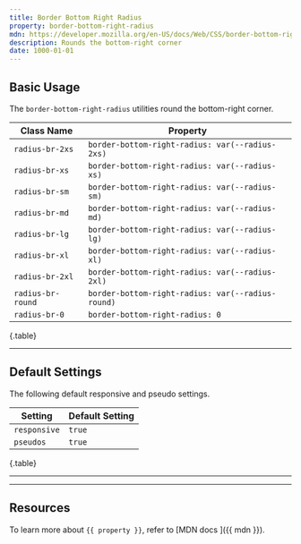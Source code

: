 ```yaml
---
title: Border Bottom Right Radius
property: border-bottom-right-radius
mdn: https://developer.mozilla.org/en-US/docs/Web/CSS/border-bottom-right-radius
description: Rounds the bottom-right corner
date: 1000-01-01
---
```


## Basic Usage

The `border-bottom-right-radius` utilities round the bottom-right corner.

| Class Name        | Property                                          |
| ----------------- | ------------------------------------------------- |
| `radius-br-2xs`   | `border-bottom-right-radius: var(--radius-2xs)`   |
| `radius-br-xs`    | `border-bottom-right-radius: var(--radius-xs)`    |
| `radius-br-sm`    | `border-bottom-right-radius: var(--radius-sm)`    |
| `radius-br-md`    | `border-bottom-right-radius: var(--radius-md)`    |
| `radius-br-lg`    | `border-bottom-right-radius: var(--radius-lg)`    |
| `radius-br-xl`    | `border-bottom-right-radius: var(--radius-xl)`    |
| `radius-br-2xl`   | `border-bottom-right-radius: var(--radius-2xl)`   |
| `radius-br-round` | `border-bottom-right-radius: var(--radius-round)` |
| `radius-br-0`     | `border-bottom-right-radius: 0`                   |

{.table}

---

## Default Settings

The following default responsive and pseudo settings.

| Setting      | Default Setting |
| ------------ | --------------- |
| `responsive` | `true`          |
| `pseudos`    | `true`          |

{.table}

---

---

## Resources

To learn more about `{{ property }}`, refer to [MDN docs <i class="far fa-external-link ml-6"></i>]({{ mdn }}).
